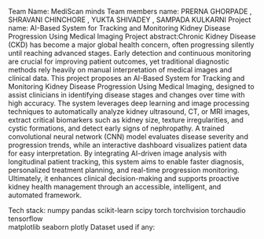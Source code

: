 Team Name: MediScan minds 
Team members name: PRERNA GHORPADE , SHRAVANI CHINCHORE , YUKTA SHIVADEY , SAMPADA KULKARNI 
Project name:
 AI-Based System for Tracking and Monitoring Kidney Disease Progression Using Medical Imaging
Project abstract:Chronic Kidney Disease (CKD) has become a major global health concern, often progressing silently until reaching advanced stages. Early detection and continuous monitoring are crucial for improving patient outcomes, yet traditional diagnostic methods rely heavily on manual interpretation of medical images and clinical data. This project proposes an AI-Based System for Tracking and Monitoring Kidney Disease Progression Using Medical Imaging, designed to assist clinicians in identifying disease stages and changes over time with high accuracy.
The system leverages deep learning and image processing techniques to automatically analyze kidney ultrasound, CT, or MRI images, extract critical biomarkers such as kidney size, texture irregularities, and cystic formations, and detect early signs of nephropathy. A trained convolutional neural network (CNN) model evaluates disease severity and progression trends, while an interactive dashboard visualizes patient data for easy interpretation.
By integrating AI-driven image analysis with longitudinal patient tracking, this system aims to enable faster diagnosis, personalized treatment planning, and real-time progression monitoring. Ultimately, it enhances clinical decision-making and supports proactive kidney health management through an accessible, intelligent, and automated framework.

Tech stack:
numpy
pandas
scikit-learn
scipy
torch
torchvision
torchaudio
tensorflow  
matplotlib
seaborn
plotly
Dataset used if any: 
